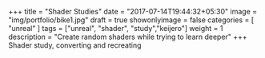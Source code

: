 +++
title = "Shader Studies"
date = "2017-07-14T19:44:32+05:30"
image = "img/portfolio/bike1.jpg"
draft = true
showonlyimage = false
categories = [ "unreal" ]
tags = ["unreal", "shader", "study","keijero"]
weight = 1
description = "Create random shaders while trying to learn deeper"
+++
Shader study, converting and recreating
<!--more-->
